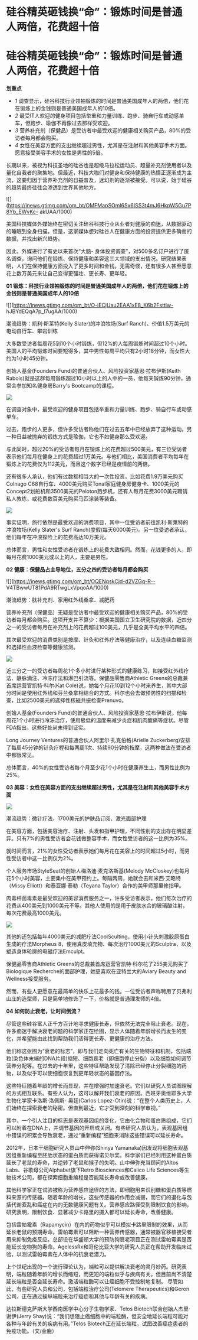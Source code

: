 # 硅谷精英砸钱换“命”：锻炼时间是普通人两倍，花费超十倍

# 硅谷精英砸钱换“命”：锻炼时间是普通人两倍，花费超十倍

**划重点**

  * _1_ 调查显示，硅谷科技行业领袖锻炼的时间是普通美国成年人的两倍，他们花在锻炼上的金钱则是普通美国成年人的10倍。
  * _2_ 最受IT人欢迎的健身项目包括举重和力量训练、跑步、骑自行车或动感单车，但跑步、瑜伽不再像过去那样受欢迎。
  * _3_ 营养补充剂（保健品）是受访者中最受欢迎的健康相关购买产品，80%的受访者每月都会购买。
  * _4_ 女性在美容方面的支出继续超过男性，尤其是在注射和其他美容手术方面。愿意接受美容手术的女性是男性的5倍。

长期以来，被视为科技圣地的硅谷也是超级马拉松运动员、超量补充剂使用者以及量化自我者的聚集地。但最近，科技大咖们对健身和保持健康的热情正逐渐成为主流，这要归因于营养补充剂的日益普及，迷幻剂的逐渐被接受。可以说，始于硅谷的趋势最终往往会渗透到世界其他地方。

![](https://inews.gtimg.com/om_bt/OMFMapSOml6Sx6ISS3t4mJ6HkpW5Gu7P8Yb_EWvKc-
akUAA/1000)

美国科技媒体外媒始终在密切关注硅谷科技行业从业者对健康的痴迷，从数据驱动的睡眠到全身扫描。但是，这家媒体想对硅谷人在健康方面的投资提供更多确凿的数据，并找出新兴趋势。

因此，外媒进行了有史以来首次“大脑-
身体投资调查”，对500多名订户进行了匿名调查，询问他们在锻炼、保持健康和美容这三大领域的支出情况。研究结果表明，人们在保持健康方面投入了更多时间和金钱。无需奇怪，还有很多人甚至愿意花上数万美元来让自己变得更强壮、更长寿、更年轻。

**01 锻炼：科技行业领袖锻炼的时间是普通美国成年人的两倍，他们花在锻炼上的金钱则是普通美国成年人的10倍**

![](https://inews.gtimg.com/om_bt/O-iECjUau2EAA1xE8_K6b2Fsttlw-
hJBYdEQqA7p_l7ugAA/1000)

潮流趋势：凯利·斯莱特(Kelly Slater)的冲浪牧场(Surf Ranch)、价值1.5万美元的电动自行车、攀岩训练

大多数受访者每周花5到10个小时锻炼，但12%的人每周锻炼时间超过10个小时。美国人的平均锻炼时间要短得多，其中男性每周平均只有2小时18分钟，而女性大约为1小时45分钟。

创始人基金(Founders Fund)的普通合伙人、风险投资家基思·拉布伊斯(Keith
Rabois)就是这群每周锻炼超过10小时以上的人中的一员，他每天锻炼90分钟，通常会参加知名健身房Barry's Bootcamp的课程。

![](https://inews.gtimg.com/om_bt/OA4a3PtxWXBIGWUpb7pY3yiwrjzHVCpiHRg7XhNt2y6t4AA/1000)

在调查对象中，最受欢迎的健身项目包括举重和力量训练、跑步、骑自行车或动感单车。

过去，跑步的人更多，但许多受访者称他们在过去五年中已经放弃了这种运动。另一种日益被抛弃的锻炼方式是瑜伽，它也不如健身那么受欢迎。

与此同时，超过20%的受访者每月在锻炼上的花费超过500美元，有三位受访者表示他们每月在健身上的花费超过1万美元。与他们相比，美国消费者平均每年在锻炼上的花费仅为112美元，而且这个数字已经是疫情前的两倍。

还有很多人承认，他们有过数额相当大的一次性投资，比如花费1.9万美元购买Colnago
C68自行车、4000美元购买Tonal家庭健身房健身卡、1000美元的Concept2划船机和3500美元的Peloton跑步机，还有人每月花费3000美元聘请私人教练，或花费数百美元购买马匹涂装等装备。

![](https://inews.gtimg.com/om_bt/OxqVkLjqRdUeNLIdpjbHCrlSdYQ22fcL73FKOFvtCf_PsAA/1000)

事实证明，旅行依然是最受欢迎的消费项目，其中一位受访者前往凯利·斯莱特的冲浪牧场(Kelly Slater's Surf
Ranch)度假(每天6000美元)。另一位受访者承认，他们每年在冲浪探险上的花费高达10万美元。

总体而言，男性和女性受访者在锻炼上的花费大致相同。然而，花钱更多的人，即每月花费1000美元或以上的人，主要是男性。

**02 健康：保健品占主导地位，五分之四的受访者每月都会购买**

![](https://inews.gtimg.com/om_bt/OQENqskCjd-d2VZGq-R--
V4TBwwUT81PdA9RTwgLxVpqoAA/1000)

潮流趋势：肽补充剂、家用红外线桑拿、减肥药

营养补充剂（保健品）无疑是受访者中最受欢迎的健康相关购买产品，80%的受访者每月都会购买。这项开支并不算少：根据美国国立卫生研究院的数据，近四分之一的受访者每月在补充剂上的花费超过100美元，几乎是全美平均水平的四倍。

其次最受欢迎的消费类别是按摩、针灸和红外疗法等健康治疗，以及连续血糖监测和选择性血液检查等健康监测。

![](https://inews.gtimg.com/om_bt/OCEDJoy1ECTdGKPobJkG1oAPrYgNXLUuG9vH1reOhUvcEAA/1000)

近三分之一的受访者每周花1个多小时进行某种形式的健康练习，如接受红外线疗法、静脉滴注、冷冻疗法和淋巴引流等。保健品零售商Athletic
Greens的总裁兼首席运营官凯特·科尔(Kat
Cole)说，她每个月花10到12个小时来养生，其中大部分时间是使用红外线和芬兰桑拿相结合的方式。科尔也会去做预防性的扫描和检查，比如2500美元的选择性核磁共振检查Prenuvo。

创始人基金(Founders
Fund)的普通合伙人、风险投资家基思·拉布伊斯说，他每周花1个小时进行冷冻治疗，使用极低的温度来减少炎症和肌肉酸痛等症状。尽管FDA指出，这些好处尚未得到证实。

Long Journey Ventures的普通合伙人阿里尔·扎克伯格(Arielle
Zuckerberg)安排了每周45分钟的针灸疗程和每两周1次、持续90分钟的按摩，这两种做法在受访者中都很常见。

总体而言，40%的女性受访者每个月至少花1个小时在健康养生上，而男性比例为25%。

**03 美容：女性在美容方面的支出继续超过男性，尤其是在注射和其他美容手术方面**

![](https://inews.gtimg.com/om_bt/OTWa9cSsEgGW9b-9kMak-9f8Yyn7VsjV5uFypdIDq6QQwAA/1000)

潮流趋势：微针疗法、1700美元的护肤品订阅、激光面部护理

在美容方面，包括美容治疗、注射、头发和指甲护理，不同性别的支出存在明显差异。只有7%的男性受访者会花钱做整容手术，而女性受访者的这一比例为35%。

就时间而言，21%的女性受访者表示她们每月花在美容上的时间超过5小时，而男性受访者中这一比例仅为2%。

个人服务市场StyleSeat的创始人梅洛迪·麦克洛斯基(Melody
McCloskey)也每月花5个小时美容，主要集中在美甲预约上。每隔两周，她就会去和米西·艾略特（Missy Elliott）和泰亚娜·泰勒（Teyana
Taylor）合作的美甲师那里修指甲。

肉毒杆菌毒素是最受欢迎的美容消费服务之一，许多受访者表示，他们每次治疗的花费从400美元到1000美元不等。其他人使用的是用于皮肤水合的玻璃酸注射，每次花费最高1000美元。

![](https://inews.gtimg.com/om_bt/O2QAvfKKlLYhsQyw8Y-ObloHdhRD6JKvMjyK532HlMX1UAA/1000)

其他的还包括每年4000美元的减肥疗法CoolSculting，使用小针头刺激胶原蛋白生成的疗法Morpheus
8，使用真皮填充物、每次治疗1000美元的Sculptra，以及塑造身体轮廓的电磁疗法Emculpt。

保健品零售商Athletic Greens的总裁兼首席运营官凯特·科尔花了255美元购买了Biologique
Recherche的面部护理，她更喜欢在亚特兰大的Aviary Beauty and Wellness接受服务。

然而，有些人更愿意在最简单的快乐上花最多的钱。一位受访者声称聘用了贝弗利山庄的造型师，只是简单地修饰了一下，价格就是普通理发师的4倍。

**04 如何防止衰老，让时间倒流？**

尽管这些硅谷富人正千方百计地寻求健康长寿，但依然无法完全阻止衰老。现在，许多痴迷于解决衰老问题的科学家正在绘图，显示人体随着年龄增长而发生的变化，并希望能由此找到帮助我们活得更长寿、更健康的治疗方法。

他们称这张图为“衰老的标志”，即与我们走向死亡有关的生物特征和机制，包括端粒(染色体末端的DNA片段)缩短、细胞衰老（即细胞停止分裂）以及细胞如何调节营养分配等。在过去的十年里，这些特征帮助发现了清除已经停止分裂细胞的药物，以及似乎可以使细胞恢复到更年轻状态的基因疗法。

这些特征随着年龄的增长而显现，并在增强时加速衰老。它们以研究人员试图理解的方式相互联系。有些人认为，这可以解开我们衰老的原因。西班牙奥维耶多大学生物化学家卡洛斯·洛佩斯-
奥廷(Carlos Lopez-Otin)说：“在整个人类历史上，人们始终在探索衰老的秘密。但直到最近，它才受到深刻的科学审视。”

其中，一个引人注目的标志是表观基因组的变化，它由化合物和蛋白质组成，它们可以附着在DNA上，并调节基因的开启或关闭。有些研究人员认为，表观基因组中错误的积累会导致衰老，通过“重新编程”细胞来消除这些错误可以延长寿命。

2012年，日本干细胞研究人员山中伸弥(Shinya
Yamanaka)因发现将细胞表观基因组重新编程至胚胎状态的蛋白质而获得诺贝尔奖。科学家们已经利用这种蛋白质延长了老鼠的寿命，并逆转了老鼠和猴子的失明。山中伸弥充当顾问的Altos
Labs、谷歌母公司Alphabet旗下Retro Biosciences和Calico Life
Sciences等生物技术公司，都在探索细胞重编程是否能延长寿命或改善健康。

其他科学家正在试验被称为营养感应途径的方法，即细胞用来识别糖和蛋白质等燃料来源的传感器。随着年龄的增长，这些传感器的作用会减弱，而它们的退化与包括代谢紊乱和癌症在内的无数健康问题有关。营养感应路径受到限制饮食的影响，研究表明，限制饮食、显著减少卡路里的摄入都可以延长寿命，改善健康。

包括雷帕霉素（Rapamycin）在内的药物似乎可以模拟卡路里限制的效果，从而延长老鼠的预期寿命。雷帕霉素可以阻断一种营养传感器，通常被器官移植接受者用来抑制免疫反应。总部设在华盛顿大学的预防狗衰老项目正在测试雷帕霉素是否能延长宠物狗的寿命。AgelessRx和哥伦比亚大学的研究人员正在帮助开发临床试验，以测试雷帕霉素在人体中的抗衰老潜力。

上个世纪出现的一个流行理论认为，端粒可以提供解决衰老的灵丹妙药。研究表明，端粒随着年龄的增长而缩短，而更短的端粒似乎与疾病有关。但目前尚不清楚延长端粒是否会延长寿命。激活端粒酶可以让癌细胞不受控制地复制。
尽管如此，有些研究人员和公司，包括端粒治疗公司(Telomere
Therapeutics)和Geron公司，正在通过操纵端粒来治疗癌症和其他与年龄有关的疾病。

达拉斯德克萨斯大学西南医学中心分子生物学家、Telos Biotech联合创始人杰里·谢伊(Jerry
Shay)说：“我们想阻止癌细胞中的端粒酶，但安全地延长端粒可能对各种与年龄有关的疾病有用。”Telos
Biotech正在延长端粒，试图改善癌症患者的免疫功能。（文/金鹿）

